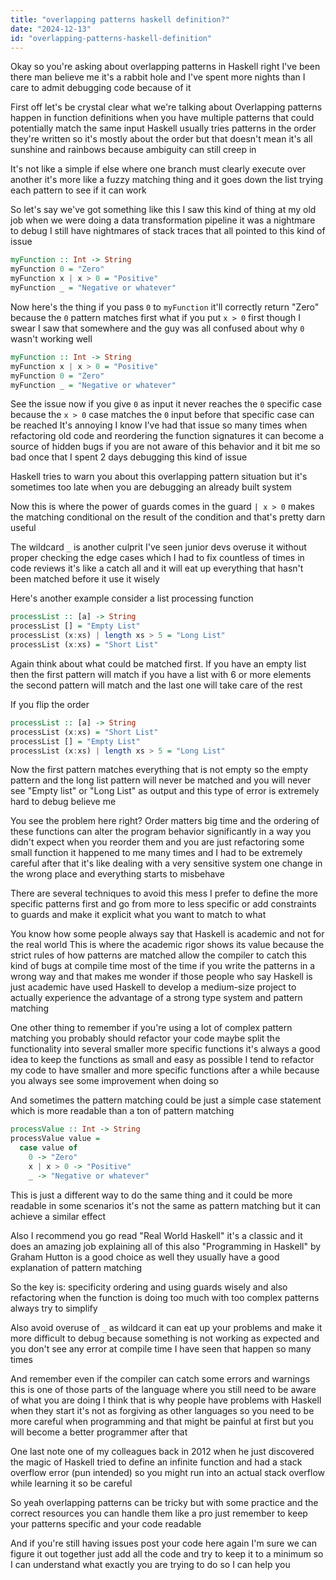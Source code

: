 ```yaml
---
title: "overlapping patterns haskell definition?"
date: "2024-12-13"
id: "overlapping-patterns-haskell-definition"
---
```


Okay so you're asking about overlapping patterns in Haskell right I've been there man believe me it's a rabbit hole and I've spent more nights than I care to admit debugging code because of it

First off let's be crystal clear what we're talking about Overlapping patterns happen in function definitions when you have multiple patterns that could potentially match the same input Haskell usually tries patterns in the order they're written so it's mostly about the order but that doesn't mean it's all sunshine and rainbows because ambiguity can still creep in

It's not like a simple if else where one branch must clearly execute over another it's more like a fuzzy matching thing and it goes down the list trying each pattern to see if it can work

So let's say we've got something like this I saw this kind of thing at my old job when we were doing a data transformation pipeline it was a nightmare to debug I still have nightmares of stack traces that all pointed to this kind of issue

```haskell
myFunction :: Int -> String
myFunction 0 = "Zero"
myFunction x | x > 0 = "Positive"
myFunction _ = "Negative or whatever"
```

Now here's the thing if you pass `0` to `myFunction` it'll correctly return "Zero" because the `0` pattern matches first what if you put `x > 0` first though I swear I saw that somewhere and the guy was all confused about why `0` wasn't working well

```haskell
myFunction :: Int -> String
myFunction x | x > 0 = "Positive"
myFunction 0 = "Zero"
myFunction _ = "Negative or whatever"
```

See the issue now if you give `0` as input it never reaches the `0` specific case because the `x > 0` case matches the `0` input before that specific case can be reached It's annoying I know I've had that issue so many times when refactoring old code and reordering the function signatures it can become a source of hidden bugs if you are not aware of this behavior and it bit me so bad once that I spent 2 days debugging this kind of issue

Haskell tries to warn you about this overlapping pattern situation but it's sometimes too late when you are debugging an already built system

Now this is where the power of guards comes in the guard `| x > 0` makes the matching conditional on the result of the condition and that's pretty darn useful

The wildcard `_` is another culprit I've seen junior devs overuse it without proper checking the edge cases which I had to fix countless of times in code reviews it's like a catch all and it will eat up everything that hasn't been matched before it use it wisely

Here's another example consider a list processing function

```haskell
processList :: [a] -> String
processList [] = "Empty List"
processList (x:xs) | length xs > 5 = "Long List"
processList (x:xs) = "Short List"
```

Again think about what could be matched first. If you have an empty list then the first pattern will match if you have a list with 6 or more elements the second pattern will match and the last one will take care of the rest

If you flip the order

```haskell
processList :: [a] -> String
processList (x:xs) = "Short List"
processList [] = "Empty List"
processList (x:xs) | length xs > 5 = "Long List"
```
Now the first pattern matches everything that is not empty so the empty pattern and the long list pattern will never be matched and you will never see "Empty list" or "Long List" as output and this type of error is extremely hard to debug believe me

You see the problem here right? Order matters big time and the ordering of these functions can alter the program behavior significantly in a way you didn't expect when you reorder them and you are just refactoring some small function it happened to me many times and I had to be extremely careful after that it's like dealing with a very sensitive system one change in the wrong place and everything starts to misbehave

There are several techniques to avoid this mess I prefer to define the more specific patterns first and go from more to less specific or add constraints to guards and make it explicit what you want to match to what

You know how some people always say that Haskell is academic and not for the real world This is where the academic rigor shows its value because the strict rules of how patterns are matched allow the compiler to catch this kind of bugs at compile time most of the time if you write the patterns in a wrong way and that makes me wonder if those people who say Haskell is just academic have used Haskell to develop a medium-size project to actually experience the advantage of a strong type system and pattern matching

One other thing to remember if you're using a lot of complex pattern matching you probably should refactor your code maybe split the functionality into several smaller more specific functions it's always a good idea to keep the functions as small and easy as possible I tend to refactor my code to have smaller and more specific functions after a while because you always see some improvement when doing so

And sometimes the pattern matching could be just a simple case statement which is more readable than a ton of pattern matching

```haskell
processValue :: Int -> String
processValue value =
  case value of
    0 -> "Zero"
    x | x > 0 -> "Positive"
    _ -> "Negative or whatever"
```

This is just a different way to do the same thing and it could be more readable in some scenarios it's not the same as pattern matching but it can achieve a similar effect

Also I recommend you go read "Real World Haskell" it's a classic and it does an amazing job explaining all of this also "Programming in Haskell" by Graham Hutton is a good choice as well they usually have a good explanation of pattern matching

So the key is: specificity ordering and using guards wisely and also refactoring when the function is doing too much with too complex patterns always try to simplify

Also avoid overuse of `_` as wildcard it can eat up your problems and make it more difficult to debug because something is not working as expected and you don't see any error at compile time I have seen that happen so many times

And remember even if the compiler can catch some errors and warnings this is one of those parts of the language where you still need to be aware of what you are doing I think that is why people have problems with Haskell when they start it's not as forgiving as other languages so you need to be more careful when programming and that might be painful at first but you will become a better programmer after that

One last note one of my colleagues back in 2012 when he just discovered the magic of Haskell tried to define an infinite function and had a stack overflow error (pun intended) so you might run into an actual stack overflow while learning it so be careful

So yeah overlapping patterns can be tricky but with some practice and the correct resources you can handle them like a pro just remember to keep your patterns specific and your code readable

And if you're still having issues post your code here again I'm sure we can figure it out together just add all the code and try to keep it to a minimum so I can understand what exactly you are trying to do so I can help you
